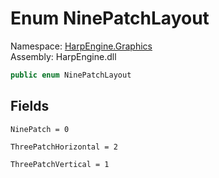 # <a id="HarpEngine_Graphics_NinePatchLayout"></a> Enum NinePatchLayout

Namespace: [HarpEngine.Graphics](HarpEngine.Graphics.md)  
Assembly: HarpEngine.dll  

```csharp
public enum NinePatchLayout
```

## Fields

`NinePatch = 0` 

`ThreePatchHorizontal = 2` 

`ThreePatchVertical = 1` 

